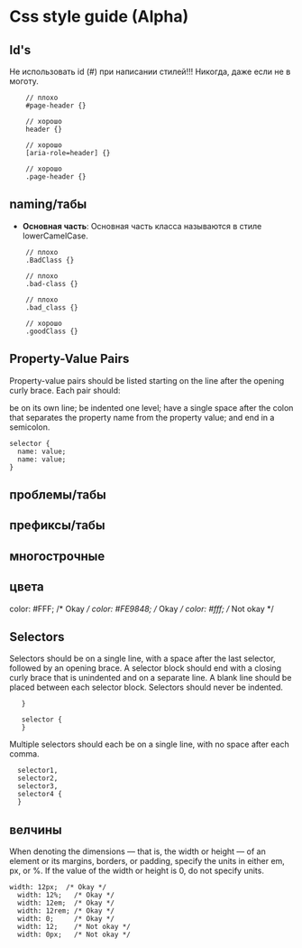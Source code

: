 # Css style guide (Alpha)

## <a name='ids'>Id's</a>
Не использовать id (\#) при написании стилей!!! Никогда, даже если не в моготу.

```
    // плохо
    #page-header {}
    
    // хорошо
    header {}
    
    // хорошо
    [aria-role=header] {}
    
    // хорошо
    .page-header {}
```

## <a name='ids'>naming/табы</a>

- **Основная часть**: Основная часть класса называются в стиле lowerCamelCase.

```
    // плохо
    .BadClass {}

    // плохо
    .bad-class {}

    // плохо
    .bad_class {}

    // хорошо
    .goodClass {}
```

## <a name='ids'>Property-Value Pairs</a>
Property-value pairs should be listed starting on the line after the opening curly brace. Each pair should:

be on its own line;
be indented one level;
have a single space after the colon that separates the property name from the property value; and
end in a semicolon.

```
selector {
  name: value;
  name: value;
}
```


## <a name='ids'>проблемы/табы</a>

## <a name='ids'>префиксы/табы</a>

## <a name='ids'>многострочные</a>

## <a name='ids'>цвета</a>
color: #FFF;    /* Okay */
  color: #FE9848; /* Okay */
  color: #fff;    /* Not okay */


## <a name='ids'>Selectors</a>
Selectors should be on a single line, with a space after the last selector, followed by an opening brace. A selector block should end with a closing curly brace that is unindented and on a separate line. A blank line should be placed between each selector block. Selectors should never be indented.

```selector {
   }
   
   selector {
   }
   ```
   
   Multiple selectors should each be on a single line, with no space after each comma.
 ```  
   selector1,
   selector2,
   selector3,
   selector4 {
   }
   ```
## <a name='ids'>велчины</a>
When denoting the dimensions — that is, the width or height — of an element or its margins, borders, or padding, specify the units in either em, px, or %. If the value of the width or height is 0, do not specify units.
```
width: 12px;  /* Okay */
  width: 12%;   /* Okay */
  width: 12em;  /* Okay */
  width: 12rem; /* Okay */
  width: 0;     /* Okay */
  width: 12;    /* Not okay */
  width: 0px;   /* Not okay */
  ```